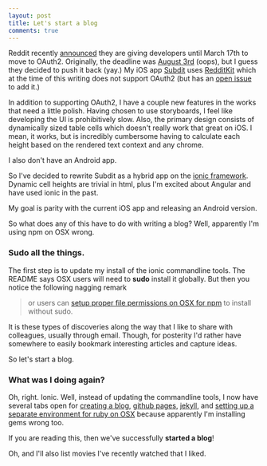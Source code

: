 ```yaml
---
layout: post
title: Let's start a blog
comments: true
---
```


Reddit recently [announced](https://www.reddit.com/r/redditdev/comments/3xdf11/introducing_new_api_terms/) they are giving developers until March 17th to move to OAuth2. Originally, the deadline was [August 3rd](https://www.reddit.com/r/redditdev/comments/2ujhkr/important_api_licensing_terms_clarified/) (oops), but I guess they decided to push it back (yay.) My iOS app [Subdit](https://itunes.apple.com/us/app/subdit-r-random-browser-for/id913001545?mt=8) uses [RedditKit](https://redditkit.com/) which at the time of this writing does not support OAuth2 (but has an [open issue](https://github.com/samsymons/RedditKit/issues/61) to add it.)

In addition to supporting OAuth2, I have a couple new features in the works that need a little polish. Having chosen to use storyboards, I feel like developing the UI is prohibitively slow. Also, the primary design consists of dynamically sized table cells which doesn't really work that great on iOS. I mean, it works, but is incredibly cumbersome having to calculate each height based on the rendered text context and any chrome.

I also don't have an Android app.

So I've decided to rewrite Subdit as a hybrid app on the [ionic framework](http://ionicframework.com/). Dynamic cell heights are trivial in html, plus I'm excited about Angular and have used ionic in the past.

My goal is parity with the current iOS app and releasing an Android version.

So what does any of this have to do with writing a blog? Well, apparently I'm using npm on OSX wrong.

### Sudo all the things.

The first step is to update my install of the ionic commandline tools. The README says OSX users will need to **sudo** install it globally. But then you notice the following nagging remark

> or users can [setup proper file permissions on OSX for npm](http://www.johnpapa.net/how-to-use-npm-global-without-sudo-on-osx/) to install without sudo.

It is these types of discoveries along the way that I like to share with colleagues, usually through email. Though, for posterity I'd rather have somewhere to easily bookmark interesting articles and capture ideas.

So let's start a blog.

### What was I doing again?

Oh, right. Ionic. Well, instead of updating the commandline tools, I now have several tabs open for [creating a blog](http://joshualande.com/jekyll-github-pages-poole/), [github pages](https://pages.github.com/), [jekyll](https://jekyllrb.com/), and [setting up a separate environment for ruby on OSX](https://www.iocaine.org/posts/getting-started-with-github-pages-and-jekyll-on-osx.html) because apparently I'm installing gems wrong too.

If you are reading this, then we've successfully **started a blog**!

Oh, and I'll also list movies I've recently watched that I liked.
